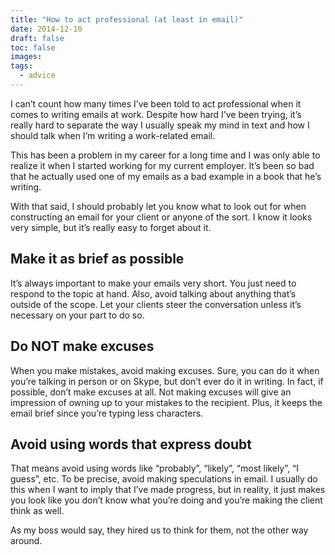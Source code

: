 ```yaml
---
title: "How to act professional (at least in email)"
date: 2014-12-10
draft: false
toc: false
images:
tags:
  - advice
---
```


I can’t count how many times I’ve been told to act professional when it comes to writing emails at work. Despite how hard I’ve been trying, it’s really hard to separate the way I usually speak my mind in text and how I should talk when I’m writing a work-related email.

This has been a problem in my career for a long time and I was only able to realize it when I started working for my current employer. It’s been so bad that he actually used one of my emails as a bad example in a book that he’s writing.

With that said, I should probably let you know what to look out for when constructing an email for your client or anyone of the sort. I know it looks very simple, but it’s really easy to forget about it.

## Make it as brief as possible

It’s always important to make your emails very short. You just need to respond to the topic at hand. Also, avoid talking about anything that’s outside of the scope. Let your clients steer the conversation unless it’s necessary on your part to do so.

## Do NOT make excuses

When you make mistakes, avoid making excuses. Sure, you can do it when you’re talking in person or on Skype, but don’t ever do it in writing. In fact, if possible, don’t make excuses at all. Not making excuses will give an impression of owning up to your mistakes to the recipient. Plus, it keeps the email brief since you’re typing less characters.

## Avoid using words that express doubt

That means avoid using words like “probably”, “likely”, “most likely”, “I guess”, etc. To be precise, avoid making speculations in email. I usually do this when I want to imply that I’ve made progress, but in reality, it just makes you look like you don’t know what you’re doing and you’re making the client think as well.

As my boss would say, they hired us to think for them, not the other way around.
